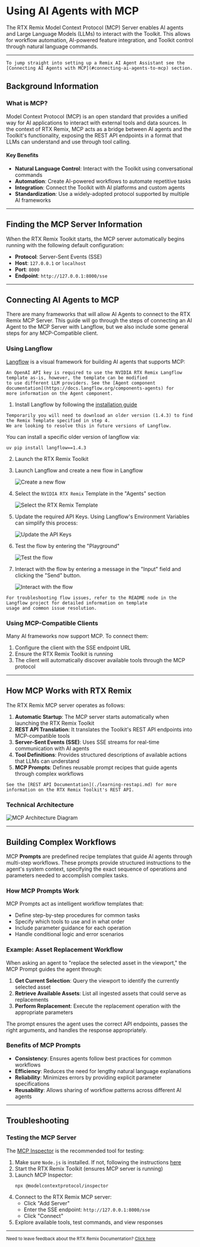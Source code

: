 # Using AI Agents with MCP

The RTX Remix Model Context Protocol (MCP) Server enables AI agents and Large Language Models (LLMs) to interact with
the Toolkit. This allows for workflow automation, AI-powered feature integration, and Toolkit control through natural
language commands.

***

```{seealso}
To jump straight into setting up a Remix AI Agent Assistant see the [Connecting AI Agents with MCP](#connecting-ai-agents-to-mcp) section.
```

## Background Information

### What is MCP?

Model Context Protocol (MCP) is an open standard that provides a unified way for AI applications to interact with
external tools and data sources. In the context of RTX Remix, MCP acts as a bridge between AI agents and the Toolkit's
functionality, exposing the REST API endpoints in a format that LLMs can understand and use through tool calling.

#### Key Benefits

- **Natural Language Control**: Interact with the Toolkit using conversational commands
- **Automation**: Create AI-powered workflows to automate repetitive tasks
- **Integration**: Connect the Toolkit with AI platforms and custom agents
- **Standardization**: Use a widely-adopted protocol supported by multiple AI frameworks

***

## Finding the MCP Server Information

When the RTX Remix Toolkit starts, the MCP server automatically begins running with the following default configuration:

- **Protocol**: Server-Sent Events (SSE)
- **Host**: `127.0.0.1` or `localhost`
- **Port**: `8000`
- **Endpoint**: `http://127.0.0.1:8000/sse`

***

## Connecting AI Agents to MCP

There are many frameworks that will allow AI Agents to connect to the RTX Remix MCP Server. This guide will go through the steps of connecting an AI Agent to the MCP Server with Langflow, but we also include some general steps for any MCP-Compatible client.

### Using Langflow

[Langflow](https://www.langflow.org/) is a visual framework for building AI agents that supports MCP:

```{important}
An OpenAI API key is required to use the NVIDIA RTX Remix Langflow template as-is, however, the template can be modified
to use different LLM providers. See the [Agent component documentation](https://docs.langflow.org/components-agents) for
more information on the Agent component.
```

1) Install Langflow by following the [installation guide](https://docs.langflow.org/get-started-installation)

```{tip}
Temporarily you will need to download an older version (1.4.3) to find the Remix Template specified in step 4. 
We are looking to resolve this in future versions of Langflow.
```

You can install a specific older version of langflow via:
```
uv pip install langflow==1.4.3
```

2) Launch the RTX Remix Toolkit

3) Launch Langflow and create a new flow in Langflow

   ![Create a new flow](../data/images/langflow_01.png)

4) Select the `NVIDIA RTX Remix` Template in the "Agents" section

   ![Select the RTX Remix Template](../data/images/langflow_02.png)

5) Update the required API Keys. Using Langflow's Environment Variables can simplify this process:

   ![Update the API Keys](../data/images/langflow_03.png)

6) Test the flow by entering the "Playground"

   ![Test the flow](../data/images/langflow_04.png)

7) Interact with the flow by entering a message in the "Input" field and clicking the "Send" button.

   ![Interact with the flow](../data/images/langflow_05.png)

```{tip}
For troubleshooting flow issues, refer to the README node in the Langflow project for detailed information on template
usage and common issue resolution.
```

### Using MCP-Compatible Clients

Many AI frameworks now support MCP. To connect them:

1) Configure the client with the SSE endpoint URL
2) Ensure the RTX Remix Toolkit is running
3) The client will automatically discover available tools through the MCP protocol

***

## How MCP Works with RTX Remix

The RTX Remix MCP server operates as follows:

1. **Automatic Startup**: The MCP server starts automatically when launching the RTX Remix Toolkit
2. **REST API Translation**: It translates the Toolkit's REST API endpoints into MCP-compatible tools
3. **Server-Sent Events (SSE)**: Uses SSE streams for real-time communication with AI agents
4. **Tool Definitions**: Provides structured descriptions of available actions that LLMs can understand
5. **MCP Prompts**: Defines reusable prompt recipes that guide agents through complex workflows

```{seealso}
See the [REST API Documentation](./learning-restapi.md) for more information on the RTX Remix Toolkit's REST API.
```

### Technical Architecture

![MCP Architecture Diagram](../data/images/remix-mcp-architecture-diagram.png)

***

## Building Complex Workflows

MCP **Prompts** are predefined recipe templates that guide AI agents through multi-step workflows. These prompts provide
structured instructions to the agent's system context, specifying the exact sequence of operations and parameters needed
to accomplish complex tasks.

### How MCP Prompts Work

MCP Prompts act as intelligent workflow templates that:

- Define step-by-step procedures for common tasks
- Specify which tools to use and in what order
- Include parameter guidance for each operation
- Handle conditional logic and error scenarios

### Example: Asset Replacement Workflow

When asking an agent to "replace the selected asset in the viewport," the MCP Prompt guides the agent through:

1. **Get Current Selection**: Query the viewport to identify the currently selected asset
2. **Retrieve Available Assets**: List all ingested assets that could serve as replacements
3. **Perform Replacement**: Execute the replacement operation with the appropriate parameters

The prompt ensures the agent uses the correct API endpoints, passes the right arguments, and handles the response
appropriately.

### Benefits of MCP Prompts

- **Consistency**: Ensures agents follow best practices for common workflows
- **Efficiency**: Reduces the need for lengthy natural language explanations
- **Reliability**: Minimizes errors by providing explicit parameter specifications
- **Reusability**: Allows sharing of workflow patterns across different AI agents

***

## Troubleshooting

### Testing the MCP Server

The [MCP Inspector](https://github.com/modelcontextprotocol/inspector) is the recommended tool for testing:

1) Make sure `Node.js` is installed. If not, following the instructions [here](https://nodejs.org/en/download)
2) Start the RTX Remix Toolkit (ensures MCP server is running)
3) Launch MCP Inspector:
   ```bash
   npx @modelcontextprotocol/inspector
   ```
4) Connect to the RTX Remix MCP server:
    - Click "Add Server"
    - Enter the SSE endpoint: `http://127.0.0.1:8000/sse`
    - Click "Connect"
5) Explore available tools, test commands, and view responses

***
<sub> Need to leave feedback about the RTX Remix Documentation?  [Click here](https://github.com/NVIDIAGameWorks/rtx-remix/issues/new?assignees=nvdamien&labels=documentation%2Cfeedback%2Ctriage&projects=&template=documentation_feedback.yml&title=%5BDocumentation+feedback%5D%3A+) </sub>
